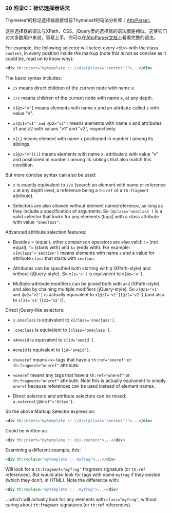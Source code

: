 ### 20 附录C：标记选择器语法

Thymeleaf的标记选择器直接借自Thymeleaf的句法分析库：[AttoParser](http://attoparser.org/)。

这些选择器的语法与XPath、CSS、jQuery里的选择器的语法很是相似。这使它们对大多数用户来说，容易上手。你可以在[AttoParser文档](http://www.attoparser.org/apidocs/attoparser/2.0.4.RELEASE/org/attoparser/select/package-summary.html)上看看完整的语法。

For example, the following selector will select every `<div>` with the class `content`, in every position inside the markup (note this is not as concise as it could be, read on to know why):

```html
<div th:insert="mytemplate :: //div[@class='content']">...</div>
```

The basic syntax includes:

- `/x` means direct children of the current node with name x.

- `//x` means children of the current node with name x, at any depth.

- `x[@z="v"]` means elements with name x and an attribute called z with value “v”.

- `x[@z1="v1" and @z2="v2"]` means elements with name x and attributes z1 and z2 with values “v1” and “v2”, respectively.

- `x[i]` means element with name x positioned in number i among its siblings.

- `x[@z="v"][i]` means elements with name x, attribute z with value “v” and positioned in number i among its siblings that also match this condition.

But more concise syntax can also be used:

- `x` is exactly equivalent to `//x` (search an element with name or reference `x` at any depth level, a reference being a `th:ref` or a `th:fragment` attribute).

- Selectors are also allowed without element name/reference, as long as they include a specification of arguments. So `[@class='oneclass']` is a valid selector that looks for any elements (tags) with a class attribute with value `"oneclass"`.

Advanced attribute selection features:

- Besides = (equal), other comparison operators are also valid: `!=` (not equal), `^=` (starts with) and `$=` (ends with). For example: `x[@class^='section']` means elements with name `x` and a value for attribute `class` that starts with `section`.

- Attributes can be specified both starting with `@` (XPath-style) and without (jQuery-style). So `x[z='v']` is equivalent to `x[@z='v']`.

- Multiple-attribute modifiers can be joined both with `and` (XPath-style) and also by chaining multiple modifiers (jQuery-style). So `x[@z1='v1' and @z2='v2']` is actually equivalent to `x[@z1='v1'][@z2='v2']` (and also to `x[z1='v1'][z2='v2']`).

Direct jQuery-like selectors:

- `x.oneclass` is equivalent to `x[class='oneclass']`.

- `.oneclass` is equivalent to `[class='oneclass']`.

- `x#oneid` is equivalent to `x[id='oneid']`.

- `#oneid` is equivalent to `[id='oneid']`.

- `x%oneref` means `<x>` tags that have a `th:ref="oneref"` or `th:fragment="oneref"` attribute.

- `%oneref` means any tags that have a `th:ref="oneref"` or `th:fragment="oneref"` attribute. Note this is actually equivalent to simply `oneref` because references can be used instead of element names.

- Direct selectors and attribute selectors can be mixed: `a.external[@href^='https']`.

So the above Markup Selector expression:


```html
<div th:insert="mytemplate :: //div[@class='content']">...</div>
```

Could be written as:

```html
<div th:insert="mytemplate :: div.content">...</div>
```

Examining a different example, this:

```html
<div th:replace="mytemplate :: myfrag">...</div>
```

Will look for a `th:fragment="myfrag"` fragment signature (or `th:ref` references). But would also look for tags with name `myfrag` if they existed (which they don’t, in HTML). Note the difference with:

```html
<div th:replace="mytemplate :: .myfrag">...</div>
```

…which will actually look for any elements with `class="myfrag"`, without caring about `th:fragment` signatures (or `th:ref` references).
